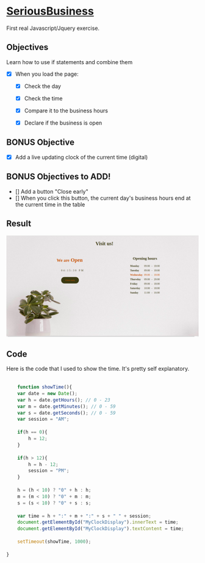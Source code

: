 # [SeriousBusiness]()

First real Javascript/Jquery exercise.

## Objectives

Learn how to use if statements and combine them 

- [X] When you load the page:
    - [X] Check the day
    - [X] Check the time
    - [X] Compare it to the business hours
    - [X] Declare if the business is open
    

## BONUS Objective

- [X] Add a live updating clock of the current time (digital)


## BONUS Objectives to ADD! 
- [] Add a button "Close early"
- [] When you click this button, the current day's business hours end at the current time in the table


## Result 

![page](https://github.com/YelenaMerzlyakova/SeriousBusiness/blob/master/business.png)


## Code 

Here is the code that I used to show the time. It's pretty self explanatory.

``` Javascript

    function showTime(){
    var date = new Date();
    var h = date.getHours(); // 0 - 23
    var m = date.getMinutes(); // 0 - 59
    var s = date.getSeconds(); // 0 - 59
    var session = "AM";
    
    if(h == 0){
        h = 12;
    }
    
    if(h > 12){
        h = h - 12;
        session = "PM";
    }
    
    h = (h < 10) ? "0" + h : h;
    m = (m < 10) ? "0" + m : m;
    s = (s < 10) ? "0" + s : s;
    
    var time = h + ":" + m + ":" + s + " " + session;
    document.getElementById("MyClockDisplay").innerText = time;
    document.getElementById("MyClockDisplay").textContent = time;
    
    setTimeout(showTime, 1000);
    
}


